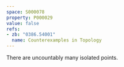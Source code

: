 ```yaml
---
space: S000078
property: P000029
value: false
refs:
- zb: "0386.54001"
  name: Counterexamples in Topology
---
```


There are uncountably many isolated points.
